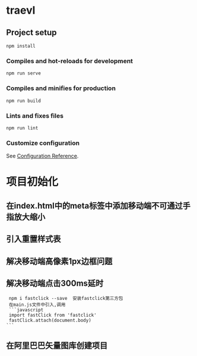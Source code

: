 # traevl

## Project setup
```
npm install
```

### Compiles and hot-reloads for development
```
npm run serve
```

### Compiles and minifies for production
```
npm run build
```

### Lints and fixes files
```
npm run lint
```

### Customize configuration
See [Configuration Reference](https://cli.vuejs.org/config/).


# 项目初始化
 
 ## 在index.html中的meta标签中添加移动端不可通过手指放大缩小
 ## 引入重置样式表 
 ## 解决移动端高像素1px边框问题
 ## 解决移动端点击300ms延时
     npm i fastclick --save  安装fastclick第三方包
     在main.js文件中引入,调用
     ```javascript
     import fastClick from 'fastclick'
     fastClick.attach(document.body)
    ```
 ## 在阿里巴巴矢量图库创建项目
